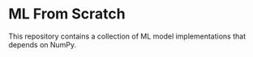 # ML From Scratch

This repository contains a collection of ML model implementations that depends on NumPy. 
